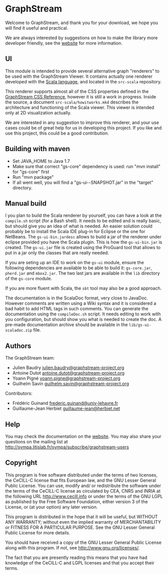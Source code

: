 GraphStream
===========

Welcome to GraphStream, and thank you for your download, we hope you will find it useful and practical.

We are always interested by suggestions on how to make the library more developer friendly, see the [website](http://graphstream-project.org) for more information.

UI
--

This module is intended to provide several alternative graph "renderers" to be used with the GraphStream Viewer. It contains actually one renderer developed with the [Scala language](http://www.scala-lang.org/), and located in the `src-scala` repository.

This renderer supports almost all of the CSS properties defined in the [GraphStream CSS Reference](http://graphstream-project.org/doc/Tutorials/GraphStream-CSS-Reference_1.0/), however it is still a work in progress. Inside the source, a document `src-scala/howitworks.mkd` describes the architecture and functioning of the Scala viewer. This viewer is intended only at 2D visualization actually.

We are interested in any suggestion to improve this renderer, and your use cases could be of great help for us in developing this project. If you like and use this project, this could be a good contribution.

Building with maven
-------------------

* Set JAVA_HOME to Java 1.7
* Make sure that correct "gs-core" dependency is used: run "mvn install" for "gs-core" first
* Run "mvn package"
* If all went well, you will find a "gs-ui-<version>-SNAPSHOT.jar" in the "target" directory.

Manual build
------------

I you plan to build the Scala renderer by yourself, you can have a look at the `compile.sh` script (for a Bash shell). It needs to be edited and is really basic, but should give you an idea of what is needed. An easier solution could probably be to install the Scala IDE plug-in for Eclipse or the one for NetBeans. The `gs-ui-bin.jardesc` allows to build a jar of the renderer under eclipse provided you have the Scala plugin. This is how the `gs-ui-bin.jar` is created. The `gs-ui.jar` file is created using the ProGuard tool that allows to put in a jar only the classes that are really needed.

If you are seting up an IDE to work on the `gs-ui` module, ensure the following dependencies are available to be able to build it: `gs-core.jar`, `pherd.jar` and `mbox2.jar`. The two last jars are available in the `lib` directory of the `gs-core` module.

If you are more fluent with Scala, the `sbt` tool may also be a good approach.

The documentation is in the ScalaDoc format, very close to JavaDoc. However comments are written using a Wiki syntax and it is considered a bad habit to add HTML tags in such comments. You can generate the documentation using the `compileDoc.sh` script. It needs editing to work with you configuration, but should show you what is needed to create the doc. A pre-made documentation archive should be available in the `lib/gs-ui-scaladoc.zip` file.

Authors
-------

The GraphStream team:

- Julien Baudry <julien.baudry@graphstream-project.org>
- Antoine Dutot <antoine.dutot@graphstream-project.org>
- Yoann Pigné <yoann.pigne@graphstream-project.org> 
- Guilhelm Savin <guilhelm.savin@graphstream-project.org>

Contributors:

- Frédéric Guinand <frederic.guinand@univ-lehavre.fr>
- Guillaume-Jean Herbiet <guillaume-jean@herbiet.net>

Help
----

You may check the documentation on the [website](http://graphstream-project.org). You may also share your questions on the mailing list at http://sympa.litislab.fr/sympa/subscribe/graphstream-users

Copyright
---------

This program is free software distributed under the terms of two licenses, the CeCILL-C license that fits European law, and the GNU Lesser General Public License. You can  use, modify and/ or redistribute the software under the terms of the CeCILL-C license as circulated by CEA, CNRS and INRIA at the following URL http://www.cecill.info or under the terms of the GNU LGPL as published by the Free Software Foundation, either version 3 of the License, or (at your option) any later version.

This program is distributed in the hope that it will be useful, but WITHOUT ANY WARRANTY; without even the implied warranty of MERCHANTABILITY or FITNESS FOR A PARTICULAR PURPOSE.  See the GNU Lesser General Public License for more details.

You should have received a copy of the GNU Lesser General Public License along with this program.  If not, see http://www.gnu.org/licenses/.

The fact that you are presently reading this means that you have had knowledge of the CeCILL-C and LGPL licenses and that you accept their terms.

